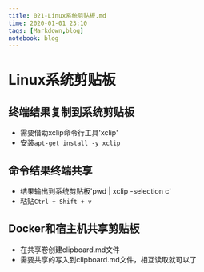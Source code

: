 ```yaml
---
title: 021-Linux系统剪贴板.md
time: 2020-01-01 23:10
tags: [Markdown,blog]
notebook: blog
---
```


# Linux系统剪贴板


## 终端结果复制到系统剪贴板

- 需要借助xclip命令行工具'xclip'
- 安装`apt-get install -y xclip`

## 命令结果终端共享

- 结果输出到系统剪贴板'pwd | xclip -selection c'
- 粘贴`Ctrl + Shift + v`


## Docker和宿主机共享剪贴板

- 在共享卷创建clipboard.md文件
- 需要共享的写入到clipboard.md文件，相互读取就可以了
